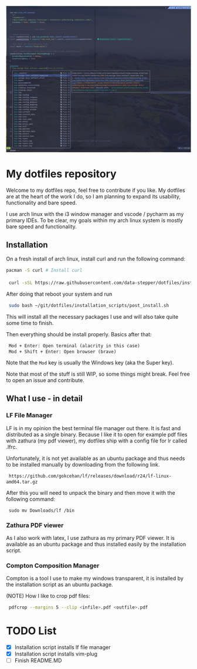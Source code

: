 
![Dark demo](/screenshots/demo_nvim_dark.png?raw=true "My neovim config in action")

# My dotfiles repository

Welcome to my dotfiles repo, feel free to contribute if you like. My dotfiles are at the heart of the work I do, so I am planning to expand its usability, functionality and bare speed.

I use arch linux with the i3 window manager and vscode / pycharm as my primary IDEs.
To be clear, my goals within my arch linux system is mostly bare speed
and functionality.

## Installation

On a fresh install of arch linux, install curl and run the following command:

```bash
pacman -S curl # Install curl

 curl -sSL https://raw.githubusercontent.com/data-stepper/dotfiles/installation_scripts/arch_bootstrap.bash | bash
```

After doing that reboot your system and run

```bash
 sudo bash ~/git/dotfiles/installation_scripts/post_install.sh
```

This will install all the necessary packages I use and will also take
quite some time to finish.

Then everything should be install properly. Basics after that:

```
 Mod + Enter: Open terminal (alacrity in this case)
 Mod + Shift + Enter: Open browser (brave)
```

Note that the `Mod` key is usually the Windows key (aka the Super key).

Note that most of the stuff is still WIP, so some things might break. Feel free to open an issue and contribute.

## What I use - in detail

### LF File Manager

LF is in my opinion the best terminal file manager out there. It is fast and distributed as a single binary.
Because I like it to open for example pdf files with zathura (my pdf viewer), my dotfiles ship with a config
file for lr called .lfrc.

Unfortunately, it is not yet available as an ubuntu package and thus needs to be installed manually by downloading from the following link.

```
 https://github.com/gokcehan/lf/releases/download/r24/lf-linux-amd64.tar.gz
```

After this you will need to unpack the binary and then move it with the following command:

```
 sudo mv Downloads/lf /bin
```

### Zathura PDF viewer

As I also work with latex, I use zathura as my primary PDF viewer. It is available as an ubuntu package and thus installed easily by the installation script.

### Compton Composition Manager

Compton is a tool I use to make my windows transparent, it is installed by the installation script as an ubuntu package.

(NOTE) How I like to crop pdf files:

```bash
 pdfcrop --margins 5 --clip <infile>.pdf <outfile>.pdf
```

# TODO List

- [x] Installation script installs lf file manager
- [x] Installation script installs vim-plug
- [ ] Finish README.MD
